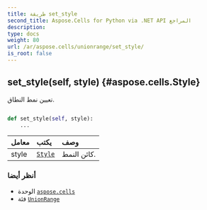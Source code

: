 ```yaml
---
title: طريقة set_style
second_title: Aspose.Cells for Python via .NET API المراجع
description:
type: docs
weight: 80
url: /ar/aspose.cells/unionrange/set_style/
is_root: false
---
```

##  set_style(self, style) {#aspose.cells.Style}
تعيين نمط النطاق.



```python

def set_style(self, style):
    ...
```


| معامل| يكتب| وصف|
| :- | :- | :- |
| style | [`Style`](/cells/python-net/ar/aspose.cells/style) | كائن النمط.|



###  أنظر أيضا
* الوحدة [`aspose.cells`](../../)
* فئة [`UnionRange`](/cells/python-net/ar/aspose.cells/unionrange)
